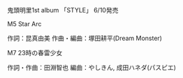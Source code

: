 鬼頭明里1st album 「STYLE」 6/10発売

M5 Star Arc 

作詞：昆真由美 作曲・編曲：塚田耕平(Dream Monster)

M7 23時の春雷少女 

作詞・作曲：田淵智也 編曲：やしきん, 成田ハネダ(パスピエ)
